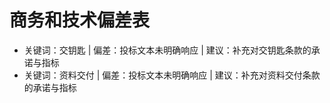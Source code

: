 # 商务和技术偏差表

- 关键词：交钥匙 | 偏差：投标文本未明确响应 | 建议：补充对交钥匙条款的承诺与指标
- 关键词：资料交付 | 偏差：投标文本未明确响应 | 建议：补充对资料交付条款的承诺与指标
